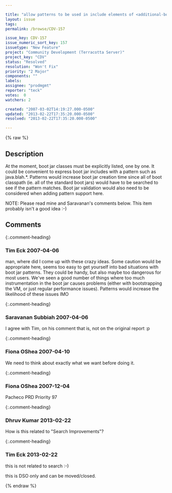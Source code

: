 ```yaml
---

title: "allow patterns to be used in include elements of <additional-boot-jar-classes> "
layout: issue
tags: 
permalink: /browse/CDV-157

issue_key: CDV-157
issue_numeric_sort_key: 157
issuetype: "New Feature"
project: "Community Development (Terracotta Server)"
project_key: "CDV"
status: "Resolved"
resolution: "Won't Fix"
priority: "2 Major"
components: ""
labels: 
assignee: "prodmgmt"
reporter: "teck"
votes:  0
watchers: 2

created: "2007-03-02T14:19:27.000-0500"
updated: "2013-02-22T17:35:20.000-0500"
resolved: "2013-02-22T17:35:20.000-0500"

---
```




{% raw %}



## Description

<div markdown="1" class="description">

At the moment, boot jar classes must be explicitly listed, one by one. It could be convenient to express boot jar includes with a pattern such as java.blah.\*. Patterns would increase boot jar creation time since all of boot classpath (ie. all of the standard boot jars) would have to be searched to see if the pattern matches. Boot jar validation would also need to be considered when adding pattern support here.

NOTE: Please read mine and Saravanan's comments below. This item probably isn't a good idea :-)

</div>

## Comments


{:.comment-heading}
### **Tim Eck** <span class="date">2007-04-06</span>

<div markdown="1" class="comment">

man, where did I come up with these crazy ideas. Some caution would be appropriate here, seems too easy to get yourself into bad situations with boot jar patterns. They could be handy, but also maybe too dangerous for most users. We've seen a good number of things where too much instrumentation in the boot jar causes problems (either with bootstrapping the VM, or just regular performance issues). Patterns would increase the likelihood of these issues IMO

</div>


{:.comment-heading}
### **Saravanan Subbiah** <span class="date">2007-04-06</span>

<div markdown="1" class="comment">

I agree with Tim, on his comment that is, not on the original report :p

</div>


{:.comment-heading}
### **Fiona OShea** <span class="date">2007-04-10</span>

<div markdown="1" class="comment">

We need to think about exactly what we want before doing it.

</div>


{:.comment-heading}
### **Fiona OShea** <span class="date">2007-12-04</span>

<div markdown="1" class="comment">

Pacheco PRD Priority 97

</div>


{:.comment-heading}
### **Dhruv Kumar** <span class="date">2013-02-22</span>

<div markdown="1" class="comment">

How is this related to "Search Improvements"?

</div>


{:.comment-heading}
### **Tim Eck** <span class="date">2013-02-22</span>

<div markdown="1" class="comment">

this is not related to search :-) 

this is DSO only and can be moved/closed.


</div>



{% endraw %}
